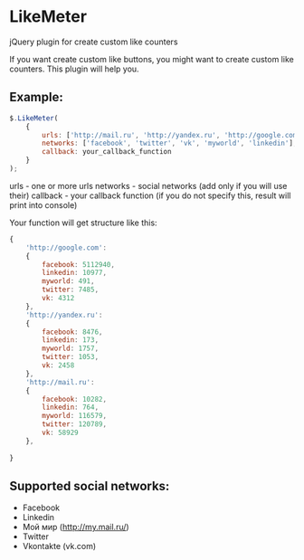 LikeMeter
=========
jQuery plugin for create custom like counters

If you want create custom like buttons, you might want to create custom like counters. This plugin will help you.

Example:
--------

```javascript
$.LikeMeter(
    {
        urls: ['http://mail.ru', 'http://yandex.ru', 'http://google.com'],
        networks: ['facebook', 'twitter', 'vk', 'myworld', 'linkedin'], 
        callback: your_callback_function
    }
);
```
urls - one or more urls 
networks - social networks (add only if you will use their)
callback - your callback function (if you do not specify this, result will print into console)

Your function will get structure like this:
```javascript
{
    'http://google.com': 
    {
        facebook: 5112940,
        linkedin: 10977,
        myworld: 491,
        twitter: 7485,
        vk: 4312
    },
    'http://yandex.ru': 
    {
        facebook: 8476,
        linkedin: 173,
        myworld: 1757,
        twitter: 1053,
        vk: 2458
    },
    'http://mail.ru': 
    {
        facebook: 10282,
        linkedin: 764,
        myworld: 116579,
        twitter: 120789,
        vk: 58929
    },
    
}
```

Supported social networks:
--------------------------

* Facebook
* Linkedin
* Мой мир (http://my.mail.ru/)
* Twitter
* Vkontakte (vk.com)
